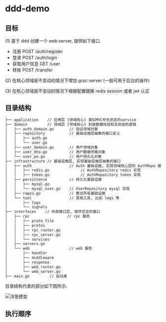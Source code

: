 # ddd-demo

## 目标

(1) 基于 ddd 创建一个 web server, 提供如下接口

* 注册 POST /auth/register
* 登录 POST /auth/login
* 获取用户信息 GET /user
* 转账 POST /transfer

(2) 在核心领域层不变动的情况下增加 grpc server (一般可用于后台的操作)

(3) 在核心领域层不变动的情况下根据配置跟换 redis session 或者 jwt 认证

## 目录结构

```bash
├── application    // 应用层 (领域核心) 类似MVC中无状态的service
├── domain         // 领域层 (领域核心) 封装数据校验和无状态的逻辑
│   ├── auth_domain.go       // 验证领域对象
│   ├── repository           // 基础设施层抽象的接口定义
│   │   ├── auth.go
│   │   └── user.go
│   ├── user_domain.go       // 用户领域对象
│   ├── user_dto.go          // 用户数据传输对象
│   └── user_po.go           // 用户持久化对象
├── infrastructure // 基础设施层, 实现基础设施层抽象的接口
│   ├── auth                 // Auth 基础设施, 实现领域核心层的 AuthRepo 接口
│   │   ├── redis.go              // AuthRepository redis 实现
│   │   ├── token.go              // AuthRepository token 实现
│   ├── persistence          // 持久化基础设施
│   │   ├── mysql.go         
│   │   └── mysql_user.go    // UserRepository mysql 实现
│   ├── repos.go             // 整合所有基础设施
│   └── tool                 // 其他工具, 比如 logs 等
│       ├── logs
│       └── signals
├── interfaces    // 外部接口层, 提供交互的接口
│   ├── rpc                 // rpc 服务   
│   │   ├── proto_file
│   │   ├── protos
│   │   ├── rpc_router.go
│   │   ├── rpc_server.go
│   │   └── services
│   ├── servers.go
│   └── web                  // web 服务
│       ├── handler
│       ├── middleware
│       ├── response
│       ├── web_router.go
│       └── web_server.go
├── main.go         // 启动类
```

目录结构代表的部分如下图所示:

![洋葱模型](https://markdown-1304103443.cos.ap-guangzhou.myqcloud.com/2022-02-0420221111220700.png)

## 执行顺序
